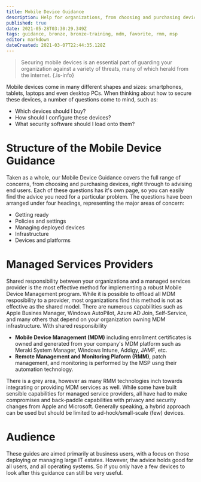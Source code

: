 ```yaml
---
title: Mobile Device Guidance
description: Help for organizations, from choosing and purchasing devices to the advice you give the end users.
published: true
date: 2021-05-28T03:30:29.349Z
tags: guidance, bronze, bronze-training, mdm, favorite, rmm, msp
editor: markdown
dateCreated: 2021-03-07T22:44:35.128Z
---
```


> Securing mobile devices is an essential part of guarding your organization against a variety of threats, many of which herald from the internet.
{.is-info}

Mobile devices come in many different shapes and sizes: smartphones, tablets, laptops and even desktop PCs. When thinking about how to secure these devices, a number of questions come to mind, such as:

- Which devices should I buy?
- How should I configure these devices?
- What security software should I load onto them?

# Structure of the Mobile Device Guidance
Taken as a whole, our Mobile Device Guidance covers the full range of concerns, from choosing and purchasing devices, right through to advising end users. Each of these questions has it's own page, so you can easily find the advice you need for a particular problem. The questions have been arranged under four headings, representing the major areas of concern:

- Getting ready
- Policies and settings
- Managing deployed devices
- Infrastructure
- Devices and platforms

# Managed Services Providers
Shared responsibility between your organizationa and a managed services provider is the most effective method for implementing a robust Mobile Device Management program. While it is possible to offload all MDM resposibility to a provider, most organizations find this method is not as effective as the shared model.  There are numerous capabilities such as Apple Busines Manager, Windows AutoPilot, Azure AD Join, Self-Service, and many others that depend on your organization owning MDM infrastructure.  With shared responsibility

- **Mobile Device Management (MDM)** including enrollment certificates is owned and generated from your company's MDM platform such as Meraki System Manager, Windows Intune, Addigy, JAMF, etc. 
- **Remote Management and Monitoring Plaform (RMM)**, patch management, and monitoring is performed by the MSP usng their automation technology.

There is a grey area, however as many RMM technologies inch towards integrating or providing MDM services as well. While some have built sensible capabilities for managed service providers, all have had to make compromises and back-paddle capabilities with privacy and security changes from Apple and Microsoft.  Generally speaking, a hybrid approach can be used but should be limited to ad-hock/small-scale (few) devices. 

# Audience
These guides are aimed primarily at business users, with a focus on those deploying or managing large IT estates. However, the advice holds good for all users, and all operating systems. So if you only have a few devices to look after this guidance can still be very useful.